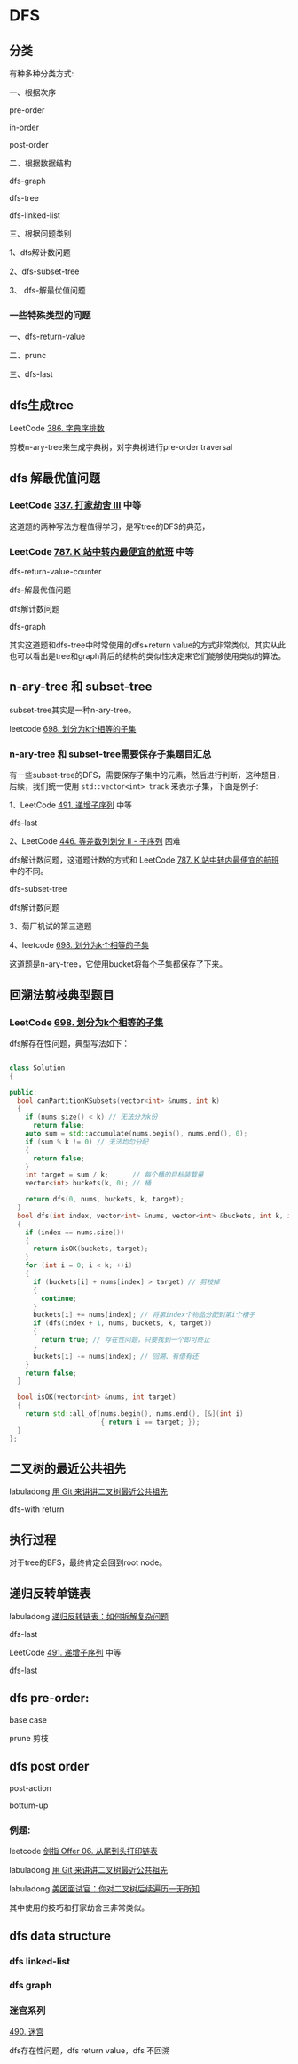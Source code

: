 # DFS

## 分类

有种多种分类方式:

一、根据次序

pre-order

in-order

post-order

二、根据数据结构

dfs-graph

dfs-tree

dfs-linked-list

三、根据问题类别

1、dfs解计数问题

2、dfs-subset-tree

3、 dfs-解最优值问题



### 一些特殊类型的问题

一、dfs-return-value

二、prunc

三、dfs-last

## dfs生成tree

LeetCode [386. 字典序排数](https://leetcode-cn.com/problems/lexicographical-numbers/)

剪枝n-ary-tree来生成字典树，对字典树进行pre-order traversal



## dfs 解最优值问题

### LeetCode [337. 打家劫舍 III](https://leetcode-cn.com/problems/house-robber-iii/) 中等

这道题的两种写法方程值得学习，是写tree的DFS的典范，

### LeetCode [787. K 站中转内最便宜的航班](https://leetcode-cn.com/problems/cheapest-flights-within-k-stops/) 中等

dfs-return-value-counter

dfs-解最优值问题

dfs解计数问题

dfs-graph

其实这道题和dfs-tree中时常使用的dfs+return value的方式非常类似，其实从此也可以看出是tree和graph背后的结构的类似性决定来它们能够使用类似的算法。



## n-ary-tree 和 subset-tree

subset-tree其实是一种n-ary-tree。

leetcode [698. 划分为k个相等的子集](https://leetcode-cn.com/problems/partition-to-k-equal-sum-subsets/)



### n-ary-tree 和 subset-tree需要保存子集题目汇总

有一些subset-tree的DFS，需要保存子集中的元素，然后进行判断，这种题目，后续，我们统一使用 `std::vector<int> track` 来表示子集，下面是例子:

1、LeetCode [491. 递增子序列](https://leetcode-cn.com/problems/increasing-subsequences/) 中等

dfs-last


2、LeetCode [446. 等差数列划分 II - 子序列](https://leetcode-cn.com/problems/arithmetic-slices-ii-subsequence/) 困难

dfs解计数问题，这道题计数的方式和 LeetCode [787. K 站中转内最便宜的航班](https://leetcode-cn.com/problems/cheapest-flights-within-k-stops/)  中的不同。

dfs-subset-tree

dfs解计数问题

3、菊厂机试的第三道题


4、leetcode [698. 划分为k个相等的子集](https://leetcode-cn.com/problems/partition-to-k-equal-sum-subsets/)

这道题是n-ary-tree，它使用bucket将每个子集都保存了下来。


## 回溯法剪枝典型题目

### LeetCode [698. 划分为k个相等的子集](https://leetcode-cn.com/problems/partition-to-k-equal-sum-subsets/)

dfs解存在性问题，典型写法如下：

```c++

class Solution
{

public:
  bool canPartitionKSubsets(vector<int> &nums, int k)
  {
    if (nums.size() < k) // 无法分为k份
      return false;
    auto sum = std::accumulate(nums.begin(), nums.end(), 0);
    if (sum % k != 0) // 无法均匀分配
    {
      return false;
    }
    int target = sum / k;      // 每个桶的目标装载量
    vector<int> buckets(k, 0); // 桶

    return dfs(0, nums, buckets, k, target);
  }
  bool dfs(int index, vector<int> &nums, vector<int> &buckets, int k, int target)
  {
    if (index == nums.size())
    {
      return isOK(buckets, target);
    }
    for (int i = 0; i < k; ++i)
    {
      if (buckets[i] + nums[index] > target) // 剪枝掉
      {
        continue;
      }
      buckets[i] += nums[index]; // 将第index个物品分配到第i个槽子
      if (dfs(index + 1, nums, buckets, k, target))
      {
        return true; // 存在性问题，只要找到一个即可终止
      }
      buckets[i] -= nums[index]; // 回溯、有借有还
    }
    return false;
  }

  bool isOK(vector<int> &nums, int target)
  {
    return std::all_of(nums.begin(), nums.end(), [&](int i)
                       { return i == target; });
  }
};

```

## 二叉树的最近公共祖先

labuladong [用 Git 来讲讲二叉树最近公共祖先](https://mp.weixin.qq.com/s/9RKzBcr3I592spAsuMH45g) 

dfs-with return

## 执行过程

对于tree的BFS，最终肯定会回到root node。

## 递归反转单链表

labuladong [递归反转链表：如何拆解复杂问题](https://mp.weixin.qq.com/s/5wz_YJ3lTkDH3nWfVDi5SA) 

dfs-last

LeetCode [491. 递增子序列](https://leetcode-cn.com/problems/increasing-subsequences/) 中等

dfs-last

## dfs pre-order:

base case

prune 剪枝

## dfs post order

post-action

bottum-up

### 例题:

leetcode [剑指 Offer 06. 从尾到头打印链表](https://leetcode-cn.com/problems/cong-wei-dao-tou-da-yin-lian-biao-lcof/)

labuladong [用 Git 来讲讲二叉树最近公共祖先](https://mp.weixin.qq.com/s/9RKzBcr3I592spAsuMH45g) 

labuladong [美团面试官：你对二叉树后续遍历一无所知](https://mp.weixin.qq.com/s?__biz=MzAxODQxMDM0Mw==&mid=2247490891&idx=1&sn=677a7e887fa551e994ba73bcb2538cea&scene=21#wechat_redirect)

其中使用的技巧和打家劫舍三非常类似。



## dfs data structure

### dfs linked-list



### dfs graph

### 迷宫系列

[490. 迷宫](https://leetcode.cn/problems/the-maze/)


dfs存在性问题，dfs return value，dfs 不回溯